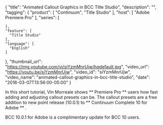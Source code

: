 {
  "title": "Animated Callout Graphics in BCC Title Studio",
  "description": "",
  "tagging": {
    "product": [
      "Continuum",
      "Title Studio"
    ],
    "host": [
      "Adobe Premiere Pro"
    ],
    "series": [

    ],
    "feature": [
      "Title Studio"
    ],
    "language": [
      "English"
    ]
  },
  "thumbnail_url": "https://img.youtube.com/vi/siYzmMnrUjw/hqdefault.jpg",
  "video_url": "https://youtu.be/siYzmMnrUjw",
  "video_id": "siYzmMnrUjw",
  "video_name": "animated-callout-graphics-in-bcc-title-studio",
  "date": "2016-03-07T13:56:00-05:00"
}

In this short tutorial, Vin Morreale shows ** Premiere Pro ** users how fast
adding and adjusting callout presets can be. The callout presets are a free
addition to new point release (10.0.1) to ** Continuum Complete 10 for Adobe
** .

BCC 10.0.1 for Adobe is a complimentary update for BCC 10 users.


